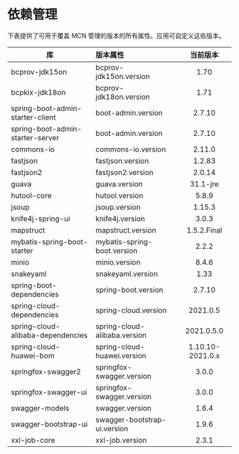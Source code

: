 # 依赖管理

下表提供了可用于覆盖 MCN 管理的版本的所有属性。应用可自定义这些版本。

| 库                                 | 版本属性                         |       当前版本       |
|-----------------------------------|:-----------------------------|:----------------:|
| bcprov-jdk15on                    | bcprov-jdk15on.version       |       1.70       |
| bcpkix-jdk18on                    | bcprov-jdk18on.version       |       1.71       |
| spring-boot-admin-starter-client  | boot-admin.version           |      2.7.10      |
| spring-boot-admin-starter-server  | boot-admin.version           |      2.7.10      |
| commons-io                        | commons-io.version           |      2.11.0      |
| fastjson                          | fastjson.version             |      1.2.83      |
| fastjson2                         | fastjson2.version            |      2.0.14      |
| guava                             | guava.version                |     31.1-jre     |
| hutool-core                       | hutool.version               |      5.8.9       |
| jsoup                             | jsoup.version                |      1.15.3      |
| knife4j-spring-ui                 | knife4j.version              |      3.0.3       |
| mapstruct                         | mapstruct.version            |   1.5.2.Final    |
| mybatis-spring-boot-starter       | mybatis-spring-boot.version  |      2.2.2       |
| minio                             | minio.version                |      8.4.6       |
| snakeyaml                         | snakeyaml.version            |       1.33       |
| spring-boot-dependencies          | spring-boot.version          |      2.7.10      |
| spring-cloud-dependencies         | spring-cloud.version         |     2021.0.5     |
| spring-cloud-alibaba-dependencies | spring-cloud-alibaba.version |    2021.0.5.0    |
| spring-cloud-huawei-bom           | spring-cloud-huawei.version  | 1.10.10-2021.0.x |
| springfox-swagger2                | springfox-swagger.version    |      3.0.0       |
| springfox-swagger-ui              | springfox-swagger.version    |      3.0.0       |
| swagger-models                    | swagger.version              |      1.6.4       |
| swagger-bootstrap-ui              | swagger-bootstrap-ui.version |      1.9.6       |
| xxl-job-core                      | xxl-job.version              |      2.3.1       |